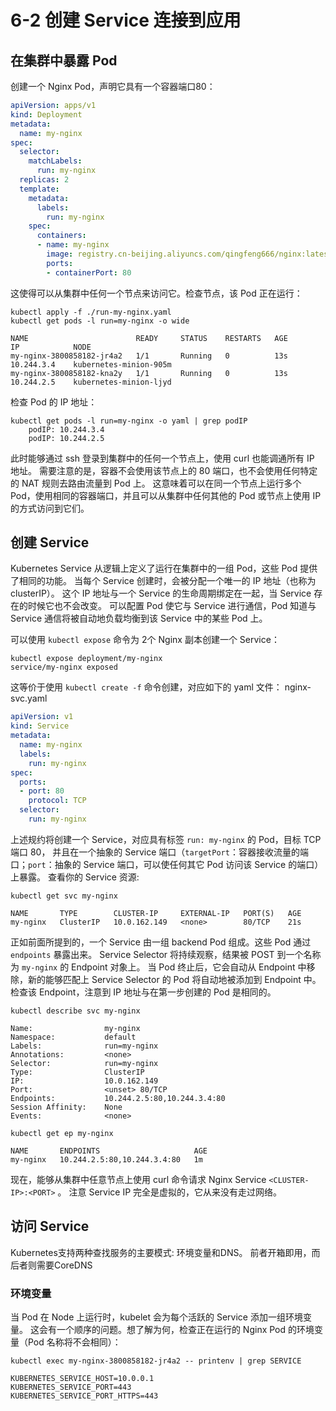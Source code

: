 # 6-2 创建 Service 连接到应用
## 在集群中暴露 Pod

创建一个 Nginx Pod，声明它具有一个容器端口80：

```yaml
apiVersion: apps/v1
kind: Deployment
metadata:
  name: my-nginx
spec:
  selector:
    matchLabels:
      run: my-nginx
  replicas: 2
  template:
    metadata:
      labels:
        run: my-nginx
    spec:
      containers:
      - name: my-nginx
        image: registry.cn-beijing.aliyuncs.com/qingfeng666/nginx:latest
        ports:
        - containerPort: 80


```

这使得可以从集群中任何一个节点来访问它。检查节点，该 Pod 正在运行：

```shell
kubectl apply -f ./run-my-nginx.yaml
kubectl get pods -l run=my-nginx -o wide

```

```
NAME                        READY     STATUS    RESTARTS   AGE       IP            NODE
my-nginx-3800858182-jr4a2   1/1       Running   0          13s       10.244.3.4    kubernetes-minion-905m
my-nginx-3800858182-kna2y   1/1       Running   0          13s       10.244.2.5    kubernetes-minion-ljyd

```

检查 Pod 的 IP 地址：

```shell
kubectl get pods -l run=my-nginx -o yaml | grep podIP
    podIP: 10.244.3.4
    podIP: 10.244.2.5

```

此时能够通过 ssh 登录到集群中的任何一个节点上，使用 curl 也能调通所有 IP 地址。 需要注意的是，容器不会使用该节点上的 80 端口，也不会使用任何特定的 NAT 规则去路由流量到 Pod 上。 这意味着可以在同一个节点上运行多个 Pod，使用相同的容器端口，并且可以从集群中任何其他的 Pod 或节点上使用 IP 的方式访问到它们。

## 创建 Service

Kubernetes Service 从逻辑上定义了运行在集群中的一组 Pod，这些 Pod 提供了相同的功能。 当每个 Service 创建时，会被分配一个唯一的 IP 地址（也称为 clusterIP）。 这个 IP 地址与一个 Service 的生命周期绑定在一起，当 Service 存在的时候它也不会改变。 可以配置 Pod 使它与 Service 进行通信，Pod 知道与 Service 通信将被自动地负载均衡到该 Service 中的某些 Pod 上。

可以使用  `kubectl expose`  命令为 2个 Nginx 副本创建一个 Service：

```shell
kubectl expose deployment/my-nginx
service/my-nginx exposed

```

这等价于使用  `kubectl create -f`  命令创建，对应如下的 yaml 文件：
nginx-svc.yaml

```yaml
apiVersion: v1
kind: Service
metadata:
  name: my-nginx
  labels:
    run: my-nginx
spec:
  ports:
  - port: 80
    protocol: TCP
  selector:
    run: my-nginx

```

上述规约将创建一个 Service，对应具有标签  `run: my-nginx`  的 Pod，目标 TCP 端口 80， 并且在一个抽象的 Service 端口（`targetPort`：容器接收流量的端口；`port`：抽象的 Service 端口，可以使任何其它 Pod 访问该 Service 的端口）上暴露。 查看你的 Service 资源:

```shell
kubectl get svc my-nginx

```

```
NAME       TYPE        CLUSTER-IP     EXTERNAL-IP   PORT(S)   AGE
my-nginx   ClusterIP   10.0.162.149   <none>        80/TCP    21s

```

正如前面所提到的，一个 Service 由一组 backend Pod 组成。这些 Pod 通过  `endpoints`  暴露出来。 Service Selector 将持续观察，结果被 POST 到一个名称为  `my-nginx`  的 Endpoint 对象上。 当 Pod 终止后，它会自动从 Endpoint 中移除，新的能够匹配上 Service Selector 的 Pod 将自动地被添加到 Endpoint 中。 检查该 Endpoint，注意到 IP 地址与在第一步创建的 Pod 是相同的。

```shell
kubectl describe svc my-nginx

```

```
Name:                my-nginx
Namespace:           default
Labels:              run=my-nginx
Annotations:         <none>
Selector:            run=my-nginx
Type:                ClusterIP
IP:                  10.0.162.149
Port:                <unset> 80/TCP
Endpoints:           10.244.2.5:80,10.244.3.4:80
Session Affinity:    None
Events:              <none>

```

```shell
kubectl get ep my-nginx

```

```
NAME       ENDPOINTS                     AGE
my-nginx   10.244.2.5:80,10.244.3.4:80   1m

```

现在，能够从集群中任意节点上使用 curl 命令请求 Nginx Service  `<CLUSTER-IP>:<PORT>`  。 注意 Service IP 完全是虚拟的，它从来没有走过网络。

## 访问 Service

Kubernetes支持两种查找服务的主要模式: 环境变量和DNS。 前者开箱即用，而后者则需要CoreDNS

### 环境变量

当 Pod 在 Node 上运行时，kubelet 会为每个活跃的 Service 添加一组环境变量。 这会有一个顺序的问题。想了解为何，检查正在运行的 Nginx Pod 的环境变量（Pod 名称将不会相同）：

```shell
kubectl exec my-nginx-3800858182-jr4a2 -- printenv | grep SERVICE

```

```
KUBERNETES_SERVICE_HOST=10.0.0.1
KUBERNETES_SERVICE_PORT=443
KUBERNETES_SERVICE_PORT_HTTPS=443

```